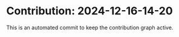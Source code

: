 # Contribution: 2024-12-16-14-20
This is an automated commit to keep the contribution graph active.
